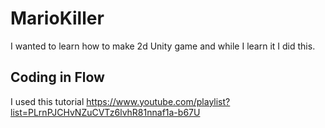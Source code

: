 # MarioKiller
 I wanted to learn how to make 2d Unity game and while I learn it I did this.

## Coding in Flow

 I used this tutorial https://www.youtube.com/playlist?list=PLrnPJCHvNZuCVTz6lvhR81nnaf1a-b67U
